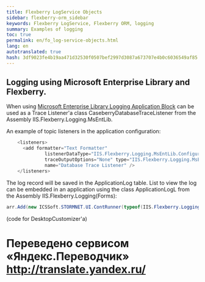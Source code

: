 ```yaml
--- 
title: Flexberry LogService Objects 
sidebar: flexberry-orm_sidebar 
keywords: Flexberry LogService, Flexberry ORM, logging 
summary: Examples of logging 
toc: true 
permalink: en/fo_log-service-objects.html 
lang: en 
autotranslated: true 
hash: 3df9023fe4b19aa471d32530f0507bef2997d3087a673707e4b0c6036549af85 
--- 
```


## Logging using Microsoft Enterprise Library and Flexberry. 

When using [Microsoft Enterprise Library Logging Application Block](http://msdn.microsoft.com/en-us/library/ff664569(v=pandp.50).aspx) can be used as a Trace Listener'a class CaseberryDatabaseTraceListener from the Assembly IIS.Flexberry.Logging.MsEntLib. 

An example of topic listeners in the application configuration: 

```csharp
    <listeners>
      <add formatter="Text Formatter"
			  listenerDataType="IIS.Flexberry.Logging.MsEntLib.Configuration.CaseberryDatabaseTraceListenerData, IIS.Flexberry.Logging.MsEntLib, Version=1.0.0.0, Culture=neutral, PublicKeyToken=e89274d6fcfab3e9"
			  traceOutputOptions="None" type="IIS.Flexberry.Logging.MsEntLib.CaseberryDatabaseTraceListener, IIS.Flexberry.Logging.MsEntLib, Version=1.0.0.0, Culture=neutral, PublicKeyToken=e89274d6fcfab3e9"
			  name="Database Trace Listener" />
    </listeners>
``` 

The log record will be saved in the ApplicationLog table. List to view the log can be embedded in an application using the class ApplicationLogL from the Assembly IIS.Flexberry.Logging(Forms): 

```csharp
arr.Add(new ICSSoft.STORMNET.UI.ContRunner(typeof(IIS.Flexberry.Logging.Forms.ApplicationLogL), "Logging", "Application log", ""));
``` 

(code for DesktopCustomizer'a) 



 # Переведено сервисом «Яндекс.Переводчик» http://translate.yandex.ru/